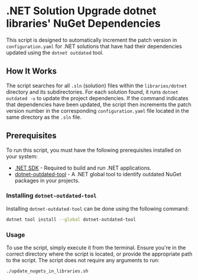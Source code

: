 ﻿# .NET Solution Upgrade dotnet libraries' NuGet Dependencies

This script is designed to automatically increment the patch version in `configuration.yaml` for .NET solutions that have had their dependencies updated using the `dotnet outdated` tool.

## How It Works

The script searches for all `.sln` (solution) files within the `libraries/dotnet` directory and its subdirectories. For each solution found, it runs `dotnet outdated -u` to update the project dependencies. If the command indicates that dependencies have been updated, the script then increments the patch version number in the corresponding `configuration.yaml` file located in the same directory as the `.sln` file.

## Prerequisites

To run this script, you must have the following prerequisites installed on your system:

- [.NET SDK](https://dotnet.microsoft.com/download) - Required to build and run .NET applications.
- [dotnet-outdated-tool](https://github.com/dotnet-outdated/dotnet-outdated) - A .NET global tool to identify outdated NuGet packages in your projects.

### Installing `dotnet-outdated-tool`

Installing `dotnet-outdated-tool` can be done using the following command:

```sh
dotnet tool install --global dotnet-outdated-tool
```

### Usage

To use the script, simply execute it from the terminal.
Ensure you're in the correct directory where the script is located, or provide the appropriate path to the script.
The script does not require any arguments to run:

```sh
./update_nugets_in_libraries.sh
```
